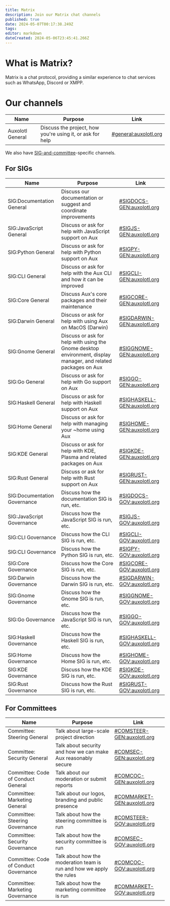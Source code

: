 ```yaml
---
title: Matrix
description: Join our Matrix chat channels
published: true
date: 2024-05-07T00:17:38.249Z
tags: 
editor: markdown
dateCreated: 2024-05-06T23:45:41.266Z
---
```


# What is Matrix?

Matrix is a chat protocol, providing a similar experience to chat services such as WhatsApp, Discord or XMPP.

# Our channels

| Name             | Purpose                                                   | Link                                                               |
| ---------------- | --------------------------------------------------------- | ------------------------------------------------------------------ |
| Auxolotl General | Discuss the project, how you're using it, or ask for help | [#general:auxolotl.org](https://matrix.to/#/#general:auxolotl.org) |

We also have [SIG-and-committee](/contributing/sigs-and-committees)-specific channels.

## For SIGs

| Name                      | Purpose                                                          | Link                                                                             |
| ------------------------- | ---------------------------------------------------------------- | -------------------------------------------------------------------------------- |
| SIG:Documentation General | Discuss our documentation or suggest and coordinate improvements | [#SIGDOCS-GEN:auxolotl.org](https://matrix.to/#/#SIGDOCS-GEN:auxolotl.org)       |
| SIG:JavaScript General    | Discuss or ask for help with JavaScript support on Aux                              | [#SIGJS-GEN:auxolotl.org](https://matrix.to/#/#SIGJS-GEN:auxolotl.org)           |
| SIG:Python General        | Discuss or ask for help with Python support on Aux                                  | [#SIGPY-GEN:auxolotl.org](https://matrix.to/#/#SIGPY-GEN:auxolotl.org)           |
| SIG:CLI General           | Discuss or ask for help with the Aux CLI and how it can be improved | [#SIGCLI-GEN:auxolotl.org](https://matrix.to/#/#SIGCLI-GEN:auxolotl.org)           |
| SIG:Core General          | Discuss Aux's core packages and their maintenance | [#SIGCORE-GEN:auxolotl.org](https://matrix.to/#/#SIGCORE-GEN:auxolotl.org)       |
| SIG:Darwin General        | Discuss or ask for help with using Aux on MacOS (Darwin)                                 | [#SIGDARWIN-GEN:auxolotl.org](https://matrix.to/#/#SIGDARWIN-GEN:auxolotl.org)   |
| SIG:Gnome General         | Discuss or ask for help with using the Gnome desktop environment, display manager, and related packages on Aux | [#SIGGNOME-GEN:auxolotl.org](https://matrix.to/#/#SIGGNOME-GEN:auxolotl.org)     |
| SIG:Go General            | Discuss or ask for help with Go support on Aux                                  | [#SIGGO-GEN:auxolotl.org](https://matrix.to/#/#SIGGO-GEN:auxolotl.org)           |
| SIG:Haskell General       | Discuss or ask for help with Haskell support on Aux                                  | [#SIGHASKELL-GEN:auxolotl.org](https://matrix.to/#/#SIGHASKELL-GEN:auxolotl.org) |
| SIG:Home General          | Discuss or ask for help with managing your ~home using Aux | [#SIGHOME-GEN:auxolotl.org](https://matrix.to/#/#SIGHOME-GEN:auxolotl.org)       |
| SIG:KDE General           | Discuss or ask for help with KDE, Plasma and related packages on Aux | [#SIGKDE-GEN:auxolotl.org](https://matrix.to/#/#SIGKDE-GEN:auxolotl.org)         |
| SIG:Rust General          | Discuss or ask for help with Rust support on Aux                                  | [#SIGRUST-GEN:auxolotl.org](https://matrix.to/#/#SIGRUST-GEN:auxolotl.org)       |
| SIG:Documentation Governance | Discuss how the documentation SIG is run, etc. | [#SIGDOCS-GOV:auxolotl.org](https://matrix.to/#/#SIGDOCS-GOV:auxolotl.org)       |
| SIG:JavaScript Governance    | Discuss how the JavaScript SIG is run, etc.    | [#SIGJS-GOV:auxolotl.org](https://matrix.to/#/#SIGJS-GOV:auxolotl.org)           |
| SIG:CLI Governance           | Discuss how the CLI SIG is run, etc. | [#SIGCLI-GOV:auxolotl.org](https://matrix.to/#/#SIGCLI-GOV:auxolotl.org)           |
| SIG:CLI Governance           | Discuss how the Python SIG is run, etc.    | [#SIGPY-GOV:auxolotl.org](https://matrix.to/#/#SIGPY-GOV:auxolotl.org)           |
| SIG:Core Governance          | Discuss how the Core SIG is run, etc.    | [#SIGCORE-GOV:auxolotl.org](https://matrix.to/#/#SIGCORE-GOV:auxolotl.org)       |
| SIG:Darwin Governance        | Discuss how the Darwin SIG is run, etc.    | [#SIGDARWIN-GOV:auxolotl.org](https://matrix.to/#/#SIGDARWIN-GOV:auxolotl.org)   |
| SIG:Gnome Governance         | Discuss how the Gnome SIG is run, etc.    | [#SIGGNOME-GOV:auxolotl.org](https://matrix.to/#/#SIGGNOME-GOV:auxolotl.org)     |
| SIG:Go Governance            | Discuss how the JavaScript SIG is run, etc.    | [#SIGGO-GOV:auxolotl.org](https://matrix.to/#/#SIGGO-GOV:auxolotl.org)           |
| SIG:Haskell Governance       | Discuss how the Haskell SIG is run, etc.    | [#SIGHASKELL-GOV:auxolotl.org](https://matrix.to/#/#SIGHASKELL-GOV:auxolotl.org) |
| SIG:Home Governance          | Discuss how the Home SIG is run, etc.    | [#SIGHOME-GOV:auxolotl.org](https://matrix.to/#/#SIGHOME-GOV:auxolotl.org)       |
| SIG:KDE Governance           | Discuss how the KDE SIG is run, etc.    | [#SIGKDE-GOV:auxolotl.org](https://matrix.to/#/#SIGKDE-GOV:auxolotl.org)         |
| SIG:Rust Governance          | Discuss how the Rust SIG is run, etc.    | [#SIGRUST-GOV:auxolotl.org](https://matrix.to/#/#SIGRUST-GOV:auxolotl.org)       |

## For Committees

| Name                        | Purpose                                                          | Link                                                                             |
|-----------------------------|------------------------------------------------------------------|----------------------------------------------------------------------------------|
| Committee: Steering General | Talk about large-scale project direction | [#COMSTEER-GEN:auxolotl.org](https://matrix.to/#/#COMSTEER-GEN:auxolotl.org)       |
| Committee: Security General | Talk about security and how we can make Aux reasonably secure | [#COMSEC-GEN:auxolotl.org](https://matrix.to/#/#COMSEC-GEN:auxolotl.org)       |
| Committee: Code of Conduct General | Talk about our moderation or submit reports | [#COMCOC-GEN:auxolotl.org](https://matrix.to/#/#COMCOC-GEN:auxolotl.org)       |
| Committee: Marketing General | Talk about our logos, branding and public presence | [#COMMARKET-GEN:auxolotl.org](https://matrix.to/#/#COMMARKET-GEN:auxolotl.org)       |
| Committee: Steering Governance | Talk about how the steering committee is run | [#COMSTEER-GOV:auxolotl.org](https://matrix.to/#/#COMSTEER-GOV:auxolotl.org)       |
| Committee: Security Governance | Talk about how the security committee is run | [#COMSEC-GOV:auxolotl.org](https://matrix.to/#/#COMSEC-GOV:auxolotl.org)       |
| Committee: Code of Conduct Governance | Talk about how the moderation team is run and how we apply the rules | [#COMCOC-GOV:auxolotl.org](https://matrix.to/#/#COMCOC-GOV:auxolotl.org)       |
| Committee: Marketing Governance | Talk about how the marketing committee is run | [#COMMARKET-GOV:auxolotl.org](https://matrix.to/#/#COMMARKET-GOV:auxolotl.org)       |
